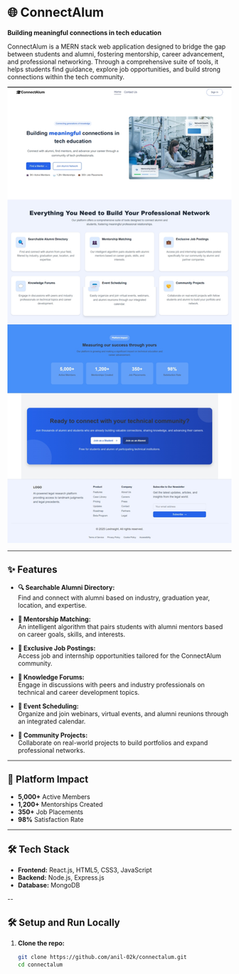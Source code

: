 # 🌐 ConnectAlum

**Building meaningful connections in tech education**  

ConnectAlum is a MERN stack web application designed to bridge the gap between students and alumni, fostering mentorship, career advancement, and professional networking. Through a comprehensive suite of tools, it helps students find guidance, explore job opportunities, and build strong connections within the tech community.

![ConnectAlum Screenshot](https://github.com/anil-02k/connectalum/blob/main/Screenshot_2025-03-08-08-57-15-51_92460851df6f172a4592fca41cc2d2e6.jpg)

---

## ✨ Features

- **🔍 Searchable Alumni Directory:**  
  Find and connect with alumni based on industry, graduation year, location, and expertise.  

- **🤝 Mentorship Matching:**  
  An intelligent algorithm that pairs students with alumni mentors based on career goals, skills, and interests.  

- **💼 Exclusive Job Postings:**  
  Access job and internship opportunities tailored for the ConnectAlum community.  

- **💬 Knowledge Forums:**  
  Engage in discussions with peers and industry professionals on technical and career development topics.  

- **📅 Event Scheduling:**  
  Organize and join webinars, virtual events, and alumni reunions through an integrated calendar.  

- **🌱 Community Projects:**  
  Collaborate on real-world projects to build portfolios and expand professional networks.  

---

## 🚀 Platform Impact

- **5,000+** Active Members  
- **1,200+** Mentorships Created  
- **350+** Job Placements  
- **98%** Satisfaction Rate  

---

## 🛠️ Tech Stack

- **Frontend:** React.js, HTML5, CSS3, JavaScript  
- **Backend:** Node.js, Express.js  
- **Database:** MongoDB  

--

## 🛠️ Setup and Run Locally

1. **Clone the repo:**  
   ```bash
   git clone https://github.com/anil-02k/connectalum.git
   cd connectalum
